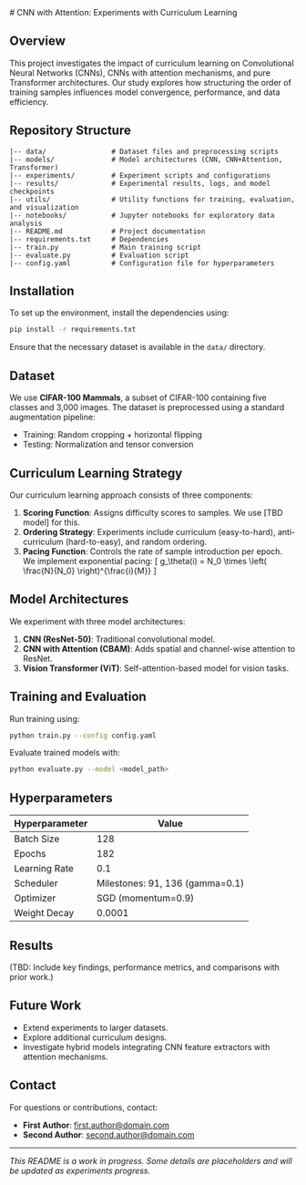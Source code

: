 <placeholder for readme file>
# CNN with Attention: Experiments with Curriculum Learning

## Overview
This project investigates the impact of curriculum learning on Convolutional Neural Networks (CNNs), CNNs with attention mechanisms, and pure Transformer architectures. Our study explores how structuring the order of training samples influences model convergence, performance, and data efficiency.

## Repository Structure
```
|-- data/                # Dataset files and preprocessing scripts
|-- models/              # Model architectures (CNN, CNN+Attention, Transformer)
|-- experiments/         # Experiment scripts and configurations
|-- results/             # Experimental results, logs, and model checkpoints
|-- utils/               # Utility functions for training, evaluation, and visualization
|-- notebooks/           # Jupyter notebooks for exploratory data analysis
|-- README.md            # Project documentation
|-- requirements.txt     # Dependencies
|-- train.py             # Main training script
|-- evaluate.py          # Evaluation script
|-- config.yaml          # Configuration file for hyperparameters
```

## Installation
To set up the environment, install the dependencies using:
```bash
pip install -r requirements.txt
```
Ensure that the necessary dataset is available in the `data/` directory.

## Dataset
We use **CIFAR-100 Mammals**, a subset of CIFAR-100 containing five classes and 3,000 images. The dataset is preprocessed using a standard augmentation pipeline:
- Training: Random cropping + horizontal flipping
- Testing: Normalization and tensor conversion

## Curriculum Learning Strategy
Our curriculum learning approach consists of three components:
1. **Scoring Function**: Assigns difficulty scores to samples. We use [TBD model] for this.
2. **Ordering Strategy**: Experiments include curriculum (easy-to-hard), anti-curriculum (hard-to-easy), and random ordering.
3. **Pacing Function**: Controls the rate of sample introduction per epoch. We implement exponential pacing:
   \[ g_\theta(i) = N_0 \times \left( \frac{N}{N_0} \right)^{\frac{i}{M}} \]

## Model Architectures
We experiment with three model architectures:
1. **CNN (ResNet-50)**: Traditional convolutional model.
2. **CNN with Attention (CBAM)**: Adds spatial and channel-wise attention to ResNet.
3. **Vision Transformer (ViT)**: Self-attention-based model for vision tasks.

## Training and Evaluation
Run training using:
```bash
python train.py --config config.yaml
```
Evaluate trained models with:
```bash
python evaluate.py --model <model_path>
```

## Hyperparameters
| Hyperparameter       | Value                  |
|----------------------|------------------------|
| Batch Size          | 128                     |
| Epochs              | 182                     |
| Learning Rate       | 0.1                     |
| Scheduler           | Milestones: 91, 136 (gamma=0.1) |
| Optimizer           | SGD (momentum=0.9)      |
| Weight Decay        | 0.0001                  |

## Results
(TBD: Include key findings, performance metrics, and comparisons with prior work.)

## Future Work
- Extend experiments to larger datasets.
- Explore additional curriculum designs.
- Investigate hybrid models integrating CNN feature extractors with attention mechanisms.

## Contact
For questions or contributions, contact:
- **First Author**: first.author@domain.com
- **Second Author**: second.author@domain.com

---
*This README is a work in progress. Some details are placeholders and will be updated as experiments progress.*

